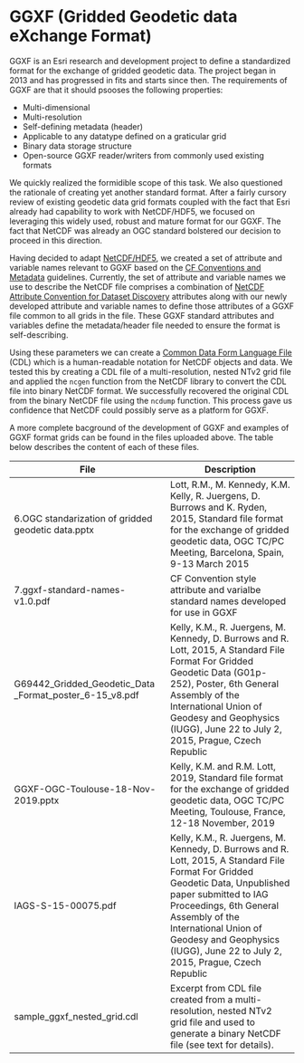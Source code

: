 # GGXF (Gridded Geodetic data eXchange Format)

GGXF is an Esri research and development project to define a standardized format for the exchange of gridded geodetic data. The project began in 2013 and has progressed in fits and starts since then. The requirements of GGXF are that it should psooses the following properties:

- Multi-dimensional
- Multi-resolution
- Self-defining metadata (header)
- Applicable to any datatype defined on a graticular grid
- Binary data storage structure
- Open-source GGXF reader/writers from commonly used existing formats

We quickly realized the formidible scope of this task. We also questioned the rationale of creating yet another standard format. After a fairly cursory review of existing geodetic data grid formats coupled with the fact that Esri already had capability to work with NetCDF/HDF5, we focused on leveraging this widely used, robust and mature format for our GGXF. The fact that NetCDF was already an OGC standard bolstered our decision to proceed in this direction.

Having decided to adapt [NetCDF/HDF5](https://www.unidata.ucar.edu/software/netcdf/), we created a set of attribute and variable names relevant to GGXF based on the [CF Conventions and Metadata](http://cfconventions.org/) guidelines. Currently, the set of attribute and variable names we use to describe the NetCDF file comprises a combination of [NetCDF Attribute Convention for Dataset Discovery](https://www.unidata.ucar.edu/software/netcdf-java/current/metadata/DataDiscoveryAttConvention.html) attributes along with our newly developed attribute and variable names to define those attributes of a GGXF file common to all grids in the file. These GGXF standard attributes and variables define the metadata/header file needed to ensure the format is self-describing.

Using these parameters we can create a [Common Data Form Language File](https://www.unidata.ucar.edu/software/netcdf/workshops/most-recent/nc3model/Cdl.html) (CDL) which is a human-readable notation for NetCDF objects and data. We tested this by creating a CDL file of a multi-resolution, nested NTv2 grid file and applied the `ncgen` function from the NetCDF library to convert the CDL file into binary NetCDF format. We successfully recovered the original CDL from the binary NetCDF file using the `ncdump` function. This process gave us confidence that NetCDF could possibly serve as a platform for GGXF.

A more complete bacground of the development of GGXF and examples of GGXF format grids can be found in the files uploaded above. The table below describes the content of each of these files.

| File                                                    | Description                                                                                                                                                                                                                                                                                             |
|---------------------------------------------------------|---------------------------------------------------------------------------------------------------------------------------------------------------------------------------------------------------------------------------------------------------------------------------------------------------------|
| 6.OGC standarization of gridded geodetic data.pptx      | Lott, R.M., M. Kennedy, K.M. Kelly, R. Juergens, D. Burrows and K. Ryden, 2015,  Standard file format for the exchange of gridded geodetic data,  OGC TC/PC Meeting, Barcelona, Spain, 9-13 March 2015                                                                                                  |
| 7.ggxf-standard-names-v1.0.pdf                          | CF Convention style attribute and varialbe standard names developed for use in GGXF                                                                                                                                                                                                                     |
| G69442_Gridded_Geodetic_Data _Format_poster_6-15_v8.pdf | Kelly, K.M., R. Juergens, M. Kennedy, D. Burrows and R. Lott, 2015, A Standard File Format For Gridded Geodetic Data (G01p-252),  Poster, 6th General Assembly of the International Union of Geodesy and Geophysics (IUGG), June 22 to July 2, 2015, Prague, Czech Republic                             |
| GGXF-OGC-Toulouse-18-Nov-2019.pptx                      | Kelly, K.M. and R.M. Lott, 2019, Standard file format for the exchange of gridded geodetic data, OGC TC/PC Meeting, Toulouse, France, 12-18 November, 2019                                                                                                                                              |
| IAGS-S-15-00075.pdf                                     | Kelly, K.M., R. Juergens, M. Kennedy, D. Burrows and R. Lott, 2015, A Standard File Format For Gridded Geodetic Data, Unpublished paper submitted to IAG Proceedings, 6th General Assembly of the International Union of Geodesy and Geophysics (IUGG), June 22 to July 2, 2015, Prague, Czech Republic |
| sample_ggxf_nested_grid.cdl                             | Excerpt from CDL file created from a multi-resolution, nested NTv2 grid file and used to generate a binary NetCDF file (see text for details).                                                                                                                                                          |
